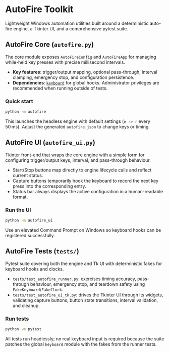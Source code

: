 # AutoFire Toolkit

Lightweight Windows automation utilities built around a deterministic auto-fire engine, a Tkinter UI, and a comprehensive pytest suite.

## AutoFire Core (`autofire.py`)

The core module exposes `AutoFireConfig` and `AutoFireApp` for managing while-held key presses with precise millisecond intervals.

- **Key features**: trigger/output mapping, optional pass-through, interval clamping, emergency stop, and configuration persistence.
- **Dependencies**: [`keyboard`](https://pypi.org/project/keyboard/) for global hooks. Administrator privileges are recommended when running outside of tests.

### Quick start

```cmd
python -m autofire
```

This launches the headless engine with default settings (`e -> r` every 50 ms). Adjust the generated `autofire.json` to change keys or timing.

## AutoFire UI (`autofire_ui.py`)

Tkinter front-end that wraps the core engine with a simple form for configuring trigger/output keys, interval, and pass-through behaviour.

- Start/Stop buttons map directly to engine lifecycle calls and reflect current status.
- Capture buttons temporarily hook the keyboard to record the next key press into the corresponding entry.
- Status bar always displays the active configuration in a human-readable format.

### Run the UI

```cmd
python -m autofire_ui
```

Use an elevated Command Prompt on Windows so keyboard hooks can be registered successfully.

## AutoFire Tests (`tests/`)

Pytest suite covering both the engine and Tk UI with deterministic fakes for keyboard hooks and clocks.

- `tests/test_autofire_runner.py`: exercises timing accuracy, pass-through behaviour, emergency stop, and teardown safety using `FakeKeyboard`/`FakeClock`.
- `tests/test_autofire_ui_tk.py`: drives the Tkinter UI through its widgets, validating capture buttons, button state transitions, interval validation, and cleanup.

### Run tests

```cmd
python -m pytest
```

All tests run headlessly; no real keyboard input is required because the suite patches the global `keyboard` module with the fakes from the runner tests.
